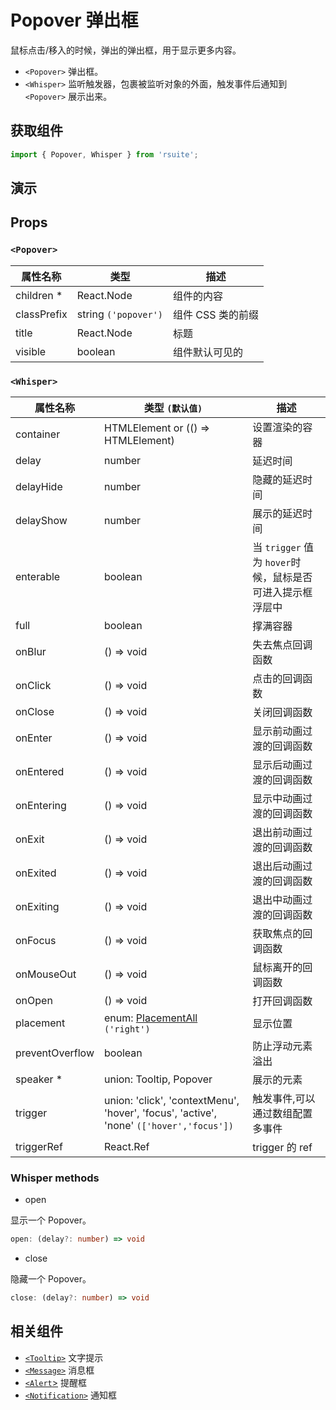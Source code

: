 # Popover 弹出框

鼠标点击/移入的时候，弹出的弹出框，用于显示更多内容。

- `<Popover>` 弹出框。
- `<Whisper>` 监听触发器，包裹被监听对象的外面，触发事件后通知到 `<Popover>` 展示出来。

## 获取组件

```js
import { Popover, Whisper } from 'rsuite';
```

## 演示

<!--{demo}-->

## Props

### `<Popover>`

| 属性名称    | 类型                 | 描述              |
| ----------- | -------------------- | ----------------- |
| children \* | React.Node           | 组件的内容        |
| classPrefix | string `('popover')` | 组件 CSS 类的前缀 |
| title       | React.Node           | 标题              |
| visible     | boolean              | 组件默认可见的    |

### `<Whisper>`

| 属性名称        | 类型 `(默认值)`                                                                         | 描述                                                      |
| --------------- | --------------------------------------------------------------------------------------- | --------------------------------------------------------- |
| container       | HTMLElement or (() => HTMLElement)                                                      | 设置渲染的容器                                            |
| delay           | number                                                                                  | 延迟时间                                                  |
| delayHide       | number                                                                                  | 隐藏的延迟时间                                            |
| delayShow       | number                                                                                  | 展示的延迟时间                                            |
| enterable       | boolean                                                                                 | 当 `trigger` 值为 `hover`时候，鼠标是否可进入提示框浮层中 |
| full            | boolean                                                                                 | 撑满容器                                                  |
| onBlur          | () => void                                                                              | 失去焦点回调函数                                          |
| onClick         | () => void                                                                              | 点击的回调函数                                            |
| onClose         | () => void                                                                              | 关闭回调函数                                              |
| onEnter         | () => void                                                                              | 显示前动画过渡的回调函数                                  |
| onEntered       | () => void                                                                              | 显示后动画过渡的回调函数                                  |
| onEntering      | () => void                                                                              | 显示中动画过渡的回调函数                                  |
| onExit          | () => void                                                                              | 退出前动画过渡的回调函数                                  |
| onExited        | () => void                                                                              | 退出后动画过渡的回调函数                                  |
| onExiting       | () => void                                                                              | 退出中动画过渡的回调函数                                  |
| onFocus         | () => void                                                                              | 获取焦点的回调函数                                        |
| onMouseOut      | () => void                                                                              | 鼠标离开的回调函数                                        |
| onOpen          | () => void                                                                              | 打开回调函数                                              |
| placement       | enum: [PlacementAll](#types) `('right')`                                                | 显示位置                                                  |
| preventOverflow | boolean                                                                                 | 防止浮动元素溢出                                          |
| speaker \*      | union: Tooltip, Popover                                                                 | 展示的元素                                                |
| trigger         | union: 'click', 'contextMenu', 'hover', 'focus', 'active', 'none' `(['hover','focus'])` | 触发事件,可以通过数组配置多事件                           |
| triggerRef      | React.Ref                                                                               | trigger 的 ref                                            |

### Whisper methods

- open

显示一个 Popover。

```ts
open: (delay?: number) => void
```

- close

隐藏一个 Popover。

```ts
close: (delay?: number) => void
```

## 相关组件

- [`<Tooltip>`](./tooltip) 文字提示
- [`<Message>`](./message) 消息框
- [`<Alert`>](./alert) 提醒框
- [`<Notification>`](./notification) 通知框
